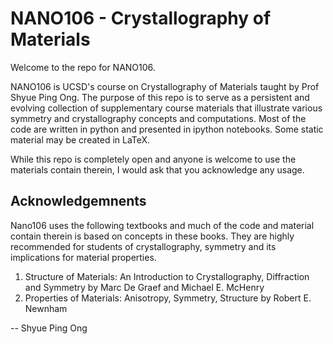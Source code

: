 NANO106 - Crystallography of Materials
======================================

Welcome to the repo for NANO106.

NANO106 is UCSD's course on Crystallography of Materials taught by Prof Shyue
Ping Ong. The purpose of this repo is to serve as a persistent and evolving
collection of supplementary course materials that illustrate various symmetry
and crystallography concepts and computations. Most of the code are written in
python and presented in ipython notebooks. Some static material may be created
in LaTeX.

While this repo is completely open and anyone is welcome to use the materials
contain therein, I would ask that you acknowledge any usage.

Acknowledgemnents
-----------------

Nano106 uses the following textbooks and much of the code and material
contain therein is based on concepts in these books. They are highly
recommended for students of crystallography, symmetry and its implications
for material properties.

1. Structure of Materials: An Introduction to Crystallography, Diffraction and
   Symmetry by Marc De Graef and Michael E. McHenry
2. Properties of Materials: Anisotropy, Symmetry, Structure by Robert E.
   Newnham

--
Shyue Ping Ong